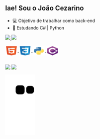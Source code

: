 ## Iae! Sou o João Cezarino 

- 💻 Objetivo de trabalhar como back-end
- 🌱 Estudando C# | Python

<div>
  <a href="https://github.com/JvCezarino">
  <img heigth='180em' src="https://github-readme-stats.vercel.app/api?username=JvCezarino&show_icons=true&theme=tokyonight&include_all_commits-true&count_private=true"/>
  <img heigth='180em' src="https://github-readme-stats.vercel.app/api/top-langs/?username=JvCezarino&layout=compact&langs_count-16&theme=tokyonight"/>
</div>

<div style="display: inline_block"><br>
  <img align="center" alt="Rafa-HTML" height="30" width="40" src="https://raw.githubusercontent.com/devicons/devicon/master/icons/html5/html5-original.svg">
  <img align="center" alt="Rafa-CSS" height="30" width="40" src="https://raw.githubusercontent.com/devicons/devicon/master/icons/css3/css3-original.svg">
  <img align="center" alt="Rafa-Python" height="30" width="40" src="https://raw.githubusercontent.com/devicons/devicon/master/icons/python/python-original.svg">
  <img align="center" alt="Rafa-Csharp" height="30" width="40" src="https://raw.githubusercontent.com/devicons/devicon/master/icons/csharp/csharp-original.svg">
</div>

 ##

 <div> 
  <a href="mailto:joaocezarino2001@gmail.com?subject=Contato%20via%20GitHub" target="_blank"><img src="https://img.shields.io/badge/-Gmail-%23333?style=for-the-badge&logo=gmail&logoColor=white"></a>
  <a href="https://www.linkedin.com/in/jo%C3%A3o-victor-cezarino/" target="_blank"><img src="https://img.shields.io/badge/-LinkedIn-%230077B5?style=for-the-badge&logo=linkedin&logoColor=white" target="_blank"></a>   
</div>

![Snake animation](https://raw.githubusercontent.com/JvCezarino/JvCezarino/output/github-contribution-grid-snake.svg)

